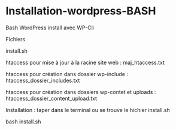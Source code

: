 # Installation-wordpress-BASH
Bash WordPress install avec WP-Cli

Fichiers

install.sh

htaccess pour mise à jour à la racine site web : maj_htaccess.txt

htaccess pour création dans dossier wp-include : htaccess_dossier_includes.txt

htaccess pour création dans dossiers wp-contet et uploads : htaccess_dossier_content_upload.txt

Installation : taper dans le terminal ou se trouve le hichier install.sh

bash install.sh
